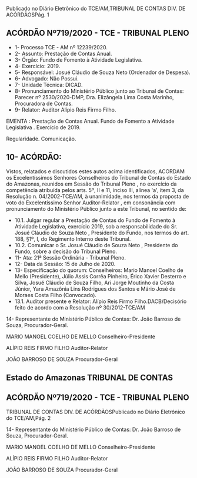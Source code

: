 Publicado  no  Diário  Eletrônico do TCE/AM,TRIBUNAL DE CONTAS DIV. DE ACÓRDÃOSPág. 1

## ACÓRDÃO Nº719/2020 - TCE - TRIBUNAL PLENO

- 1- Processo TCE - AM nº 12239/2020.
- 2- Assunto: Prestação de Contas Anual.
- 3- Órgão: Fundo de Fomento à Atividade Legislativa.
- 4- Exercício: 2019.
- 5- Responsável: Josué Cláudio de Souza Neto (Ordenador de Despesa).
- 6- Advogado: Não Possui.
- 7- Unidade Técnica: DICAD.
- 8- Pronunciamento  do  Ministério  Público  junto  ao  Tribunal  de  Contas: Parecer  nº 2530/2020-DMP, Dra. Elizângela Lima Costa Marinho, Procuradora de Contas.
- 9- Relator: Auditor Alípio Reis Firmo Filho.

EMENTA : Prestação  de  Contas  Anual.  Fundo  de Fomento a Atividade Legislativa . Exercício de 2019.

Regularidade. Comunicação.

## 10-  ACÓRDÃO:

Vistos, relatados e discutidos estes autos acima identificados, ACORDAM os Excelentíssimos Senhores Conselheiros do Tribunal de Contas do Estado do Amazonas, reunidos em Sessão do Tribunal Pleno , no exercício da competência atribuída pelos arts. 5º, II e 11, inciso III, alínea 'a', item 3, da Resolução n. 04/2002-TCE/AM, à unanimidade, nos termos da proposta de voto do Excelentíssimo Senhor Auditor-Relator , em consonância com pronunciamento do Ministério Público junto a este Tribunal, no sentido de:

- 10.1. Julgar regular a Prestação de Contas do Fundo de Fomento à Atividade Legislativa, exercício 2019, sob a responsabilidade do Sr. Josué Cláudio de Souza Neto ,  Presidente do Fundo, nos termos do art. 188, §1º, I, do Regimento Interno deste Tribunal.
- 10.2. Comunicar o Sr. Josué Cláudio de Souza Neto ,  Presidente do Fundo, sobre a decisão do Tribunal Pleno.
- 11-  Ata: 21ª Sessão Ordinária - Tribunal Pleno.
- 12-  Data da Sessão: 15 de Julho de 2020.
- 13-  Especificação do quorum: Conselheiros: Mario Manoel Coelho de Mello (Presidente),  Júlio  Assis  Corrêa  Pinheiro,  Érico  Xavier  Desterro  e  Silva,  Josué Cláudio  de  Souza  Filho,  Ari  Jorge  Moutinho  da  Costa  Júnior,  Yara  Amazônia  Lins Rodrigues dos Santos e Mário José de Moraes Costa Filho (Convocado).
- 13.1. Auditor presente e Relator: Alípio Reis Firmo Filho.DACB/Decisório feito de acordo com a Resolução nº 30/2012-TCE/AM

14-  Representante  do  Ministério  Público  de  Contas: Dr. João  Barroso  de  Souza, Procurador-Geral.

MARIO MANOEL COELHO DE MELLO Conselheiro-Presidente

ALÍPIO REIS FIRMO FILHO Auditor-Relator

JOÃO BARROSO DE SOUZA Procurador-Geral

## Estado do Amazonas TRIBUNAL DE CONTAS

## ACÓRDÃO Nº719/2020 - TCE - TRIBUNAL PLENO

TRIBUNAL DE CONTAS DIV. DE ACÓRDÃOSPublicado  no  Diário  Eletrônico do TCE/AM,Pág. 2

14-  Representante  do  Ministério  Público  de  Contas: Dr. João  Barroso  de  Souza, Procurador-Geral.

MARIO MANOEL COELHO DE MELLO Conselheiro-Presidente

ALÍPIO REIS FIRMO FILHO Auditor-Relator

JOÃO BARROSO DE SOUZA Procurador-Geral